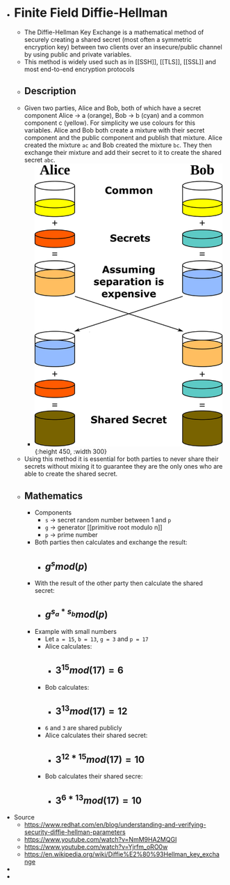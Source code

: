 - # Finite Field Diffie-Hellman
	- The Diffie-Hellman Key Exchange is a mathematical method of securely creating a shared secret (most often a symmetric encryption key) between two clients over an insecure/public channel by using public and private variables.
	- This method is widely used such as in [[SSH]], [[TLS]], [[SSL]] and most end-to-end encryption protocols
	- ## Description
	- Given two parties, Alice and Bob, both of which have a secret component Alice -> a (orange), Bob -> b (cyan) and a common component c (yellow). For simplicity we use colours for this variables. Alice and Bob both create a mixture with their secret component and the public component and publish that mixture. Alice created the mixture `ac` and Bob created the mixture `bc`. They then exchange their mixture and add their secret to it to create the shared secret `abc`.
		- ![diffie-hellman-color-example.png](../assets/diffie-hellman-color-example_1689860915833_0.png){:height 450, :width 300}
	- Using this method it is essential for both parties to never share their secrets without mixing it to guarantee they are the only ones who are able to create the shared secret.
	- ## Mathematics
		- Components
			- `s` -> secret random number between 1 and `p`
			- `g` -> generator [[primitive root modulo n]]
			- `p` -> prime number
		- Both parties then calculates and exchange the result:
			- ## $g^{s} mod(p)$
		- With the result of the other party then calculate the shared secret:
			- ## $g^{s_a * s_b} mod(p)$
		- Example with small numbers
			- Let `a = 15`, `b = 13`, `g = 3` and `p = 17`
			- Alice calculates:
				- ## $3^{15} mod(17) = 6$
			- Bob calculates:
				- ## $3^{13} mod(17) = 12$
			- `6` and `3` are shared publicly
			- Alice calculates their shared secret:
				- ## $3^{12*15} mod(17) = 10$
			- Bob calculates their shared secre:
				- ## $3^{6*13} mod(17) = 10$
- Source
	- https://www.redhat.com/en/blog/understanding-and-verifying-security-diffie-hellman-parameters
	- https://www.youtube.com/watch?v=NmM9HA2MQGI
	- https://www.youtube.com/watch?v=Yjrfm_oRO0w
	- https://en.wikipedia.org/wiki/Diffie%E2%80%93Hellman_key_exchange
-
-